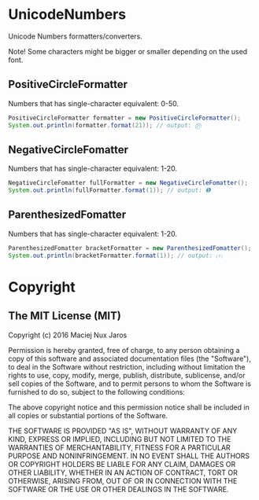 UnicodeNumbers
========================================================
Unicode Numbers formatters/converters.

Note! Some characters might be bigger or smaller depending on the used font.

PositiveCircleFormatter
------------------------------
Numbers that has single-character equivalent: 0-50.

```java
PositiveCircleFormatter formatter = new PositiveCircleFormatter();
System.out.println(formatter.format(21)); // output: ㉑
```

NegativeCircleFomatter
------------------------------
Numbers that has single-character equivalent: 1-20.

```java
NegativeCircleFomatter fullFormatter = new NegativeCircleFomatter();
System.out.println(fullFormatter.format(1)); // output: ➊
```

ParenthesizedFomatter
------------------------------
Numbers that has single-character equivalent: 1-20.

```java
ParenthesizedFomatter bracketFormatter = new ParenthesizedFomatter();
System.out.println(bracketFormatter.format(1)); // output: ⑴
```

Copyright
========================================================
The MIT License (MIT)
------------------------------
Copyright (c) 2016 Maciej Nux Jaros

Permission is hereby granted, free of charge, to any person obtaining a copy of this software and associated documentation files (the "Software"), to deal in the Software without restriction, including without limitation the rights to use, copy, modify, merge, publish, distribute, sublicense, and/or sell copies of the Software, and to permit persons to whom the Software is furnished to do so, subject to the following conditions:

The above copyright notice and this permission notice shall be included in all copies or substantial portions of the Software.

THE SOFTWARE IS PROVIDED "AS IS", WITHOUT WARRANTY OF ANY KIND, EXPRESS OR IMPLIED, INCLUDING BUT NOT LIMITED TO THE WARRANTIES OF MERCHANTABILITY, FITNESS FOR A PARTICULAR PURPOSE AND NONINFRINGEMENT. IN NO EVENT SHALL THE AUTHORS OR COPYRIGHT HOLDERS BE LIABLE FOR ANY CLAIM, DAMAGES OR OTHER LIABILITY, WHETHER IN AN ACTION OF CONTRACT, TORT OR OTHERWISE, ARISING FROM, OUT OF OR IN CONNECTION WITH THE SOFTWARE OR THE USE OR OTHER DEALINGS IN THE SOFTWARE.
